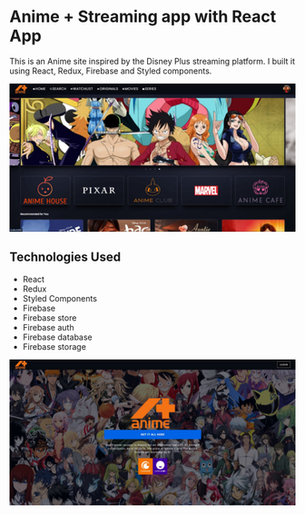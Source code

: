 # Anime + Streaming app with React App



This is an Anime site inspired by the Disney Plus streaming platform. I built it using React, Redux, Firebase and Styled components.

<p align="center">
  <img src="./public/images/screenshot-1.jpg" />
</p>

## Technologies Used
- React
- Redux
- Styled Components
- Firebase
- Firebase store
- Firebase auth
- Firebase database
- Firebase storage

<p align="center">
  <img src="./public/images/screenshot-2.jpg" />
</p>
